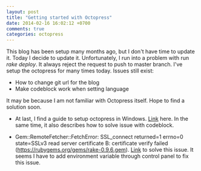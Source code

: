 ```yaml
---
layout: post
title: "Getting started with Octopress"
date: 2014-02-16 16:02:12 +0700
comments: true
categories: octopress
---
```


This blog has been setup many months ago, but I don't have time to update it. Today I decide to update it. Unfortunately, I run into a problem with run *rake deploy*. It always reject the request to push to master branch.
I've setup the octopress for many times today. Issues still exist:

- How to change git url for the blog
- Make codeblock work when setting language

It may be because I am not familiar with Octopress itself. Hope to find a solution soon.

- At last, I find a guide to setup octopress in Windows. [Link](http://blog.zerosharp.com/setting-up-octopress-on-windows-again/) here. In the same time, it also describes how to solve issue with codeblock.

- Gem::RemoteFetcher::FetchError: SSL_connect returned=1 errno=0 state=SSLv3 read server certificate B: certificate verify failed (https://rubygems.org/gems/rake-0.9.6.gem). [Link](https://gist.github.com/fnichol/867550) to solve this issue. It seems I have to add environment variable through control panel to fix this issue.
